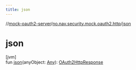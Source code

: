 ```yaml
---
title: json
---
```

//[mock-oauth2-server](../../index.html)/[no.nav.security.mock.oauth2.http](index.html)/[json](json.html)



# json



[jvm]\
fun [json](json.html)(anyObject: [Any](https://kotlinlang.org/api/latest/jvm/stdlib/kotlin/-any/index.html)): [OAuth2HttpResponse](-o-auth2-http-response/index.html)




